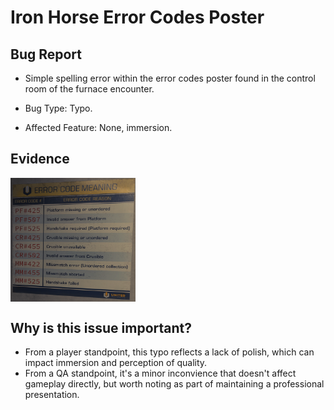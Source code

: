 # Iron Horse Error Codes Poster

## Bug Report

- Simple spelling error within the error codes poster found in the control room of the furnace encounter.

- Bug Type: Typo.
- Affected Feature: None, immersion.

## Evidence
<img align="center" src="Media/IronHorse-ErrorCode-Poster.png" alt="Image of the error codes poster" width="200">

## Why is this issue important?
- From a player standpoint, this typo reflects a lack of polish, which can impact immersion and perception of quality.
- From a QA standpoint, it's a minor inconvience that doesn't affect gameplay directly, but worth noting as part of maintaining a professional presentation.
